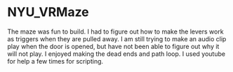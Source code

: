 # NYU_VRMaze

The maze was fun to build. I had to figure out how to make the levers work as triggers when they are pulled away. I am still trying to make an audio clip play when the door is opened, but have not been able to figure out why it will not play. I enjoyed making the dead ends and path loop. I used youtube for help a few times for scripting.
